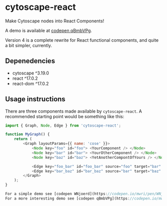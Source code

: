 # cytoscape-react

Make Cytoscape nodes into React Components!

A demo is available at [codepen qBmbVPg](https://codepen.io/mwri/pen/qBmbVPg).

Version 4 is a complete rewrite for React functional components, and quite
a bit simpler, currently.

## Depenedencies

* cytoscape ^3.19.0
* react ^17.0.2
* react-dom ^17.0.2

## Usage instructions

There are three components made available by `cytoscape-react`.
A recommended starting point would be something like this:

```js
import { Graph, Node, Edge } from 'cytoscape-react';

function MyGraph() {
    return (
        <Graph layoutParams={{ name: 'cose' }}>
            <Node key="foo" id="foo"> <YourComponent /> </Node>
            <Node key="bar" id="bar"> <YourOtherComponent /> </Node>
            <Node key="baz" id="baz"> <YetAnotherCompontOfYours /> </Node>

            <Edge key="foo_bar" id="foo_bar" source="foo" target="bar" />
            <Edge key="bar_baz" id="bar_baz" source="bar" target="baz" />
        </Graph>
    );
}

For a simple demo see [codepen WNjoerd](https://codepen.io/mwri/pen/WNjoerd).
For a more interesting demo see [codepen qBmbVPg](https://codepen.io/mwri/pen/qBmbVPg).
